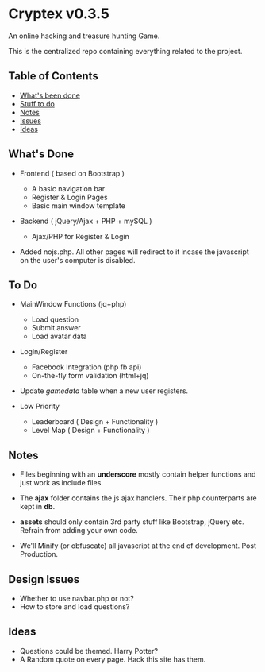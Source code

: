 # Cryptex v0.3.5

An online hacking and treasure hunting Game.

This is the centralized repo containing everything related to the project.

## Table of Contents

* [What's been done](#done)
* [Stuff to do](#todo)
* [Notes](#notes)
* [Issues](#issues)
* [Ideas](#ideas)

## <a name="done"></a> What's Done

* Frontend ( based on Bootstrap )

  * A basic navigation bar
  * Register & Login Pages
  * Basic main window template

* Backend ( jQuery/Ajax + PHP + mySQL )

  * Ajax/PHP for Register & Login

* Added nojs.php. All other pages will redirect to it incase the javascript on the user's computer is disabled.


## <a name="todo"></a> To Do

* MainWindow Functions (jq+php)

  * Load question
  * Submit answer
  * Load avatar data

* Login/Register

  * Facebook Integration (php fb api)
  * On-the-fly form validation (html+jq)

* Update *gamedata* table when a new user registers.

* Low Priority

  * Leaderboard ( Design + Functionality )
  * Level Map ( Design + Functionality )

## <a name="notes"></a> Notes

* Files beginning with an **underscore** mostly contain helper functions and just work as include files.

* The **ajax** folder contains the js ajax handlers. Their php counterparts are kept in **db**.

* **assets** should only contain 3rd party stuff like Bootstrap, jQuery etc. Refrain from adding your own code.

* We'll Minify (or obfuscate) all javascript at the end of development. Post Production.

## <a name="issues"></a> Design Issues

* Whether to use navbar.php or not?
* How to store and load questions?

## <a name="ideas"></a> Ideas

* Questions could be themed. Harry Potter?
* A Random quote on every page. Hack this site has them.
